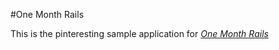 #One Month Rails

This is the pinteresting sample application for 
[*One Month Rails*](http;//onemonthrails.com)

